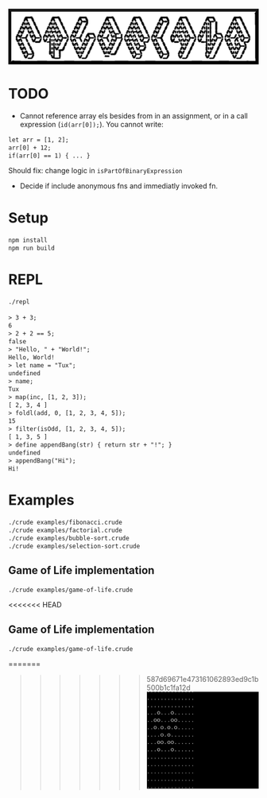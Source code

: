 ![](./crudelang-logo.png)

# TODO

* Cannot reference array els besides from in an assignment, or in a call expression (`id(arr[0]);`). You cannot write:

```
let arr = [1, 2];
arr[0] + 12;
if(arr[0] == 1) { ... }
```

Should fix: change logic in `isPartOfBinaryExpression`

* Decide if include anonymous fns and immediatly invoked fn.

# Setup
```
npm install
npm run build
```

# REPL
```
./repl

> 3 + 3;
6
> 2 + 2 == 5;
false
> "Hello, " + "World!";
Hello, World!
> let name = "Tux";
undefined
> name;
Tux
> map(inc, [1, 2, 3]);
[ 2, 3, 4 ]
> foldl(add, 0, [1, 2, 3, 4, 5]);
15
> filter(isOdd, [1, 2, 3, 4, 5]);
[ 1, 3, 5 ]
> define appendBang(str) { return str + "!"; }
undefined
> appendBang("Hi");
Hi!
```

# Examples
```
./crude examples/fibonacci.crude
./crude examples/factorial.crude
./crude examples/bubble-sort.crude
./crude examples/selection-sort.crude
```

## Game of Life implementation
```
./crude examples/game-of-life.crude
```

<<<<<<< HEAD
## Game of Life implementation
```
./crude examples/game-of-life.crude
```

=======
>>>>>>> 587d69671e473161062893ed9c1b500b1c1fa12d
![](./examples/game-of-life-screenshot.gif)
